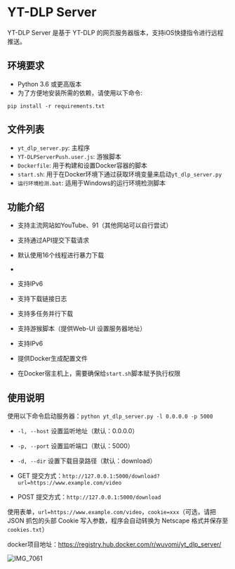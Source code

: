 # YT-DLP Server

YT-DLP Server 是基于 YT-DLP 的网页服务器版本，支持iOS快捷指令进行远程推送。


## 环境要求
- Python 3.6 或更高版本
- 为了方便地安装所需的依赖，请使用以下命令:
```
pip install -r requirements.txt
```

## 文件列表
- `yt_dlp_server.py`: 主程序
- `YT-DLPServerPush.user.js`: 游猴脚本
- `Dockerfile`: 用于构建和设置Docker容器的脚本
- `start.sh`: 用于在Docker环境下通过获取环境变量来启动`yt_dlp_server.py`
- `运行环境检测.bat`: 适用于Windows的运行环境检测脚本

## 功能介绍



- 支持主流网站如YouTube、91（其他网站可以自行尝试）
- 支持通过API提交下载请求
- 默认使用16个线程进行暴力下载
-
- 支持IPv6
- 支持下载链接日志
- 支持多任务并行下载


- 支持游猴脚本（提供Web-UI 设置服务器地址）


- 支持IPv6
- 提供Docker生成配置文件
- 在Docker宿主机上，需要确保给`start.sh`脚本赋予执行权限


## 使用说明


使用以下命令启动服务器：`python yt_dlp_server.py -l 0.0.0.0 -p 5000`

- `-l, --host` 设置监听地址（默认：0.0.0.0）
- `-p, --port` 设置监听端口（默认：5000）
- `-d, --dir` 设置下载目录路径（默认：download）


- GET 提交方式：`http://127.0.0.1:5000/download?url=https://www.example.com/video`
- POST 提交方式：`http://127.0.0.1:5000/download`

使用表单，`url=https://www.example.com/video`，`cookie=xxx`（可选，请把 JSON 抓包的头部 Cookie 写入参数，程序会自动转换为 Netscape 格式并保存至 `cookies.txt`）

docker项目地址：https://registry.hub.docker.com/r/wuvomi/yt_dlp_server/

![IMG_7061](https://user-images.githubusercontent.com/7725643/233867727-1955b068-3d30-461b-9922-5e218effb581.jpeg)
